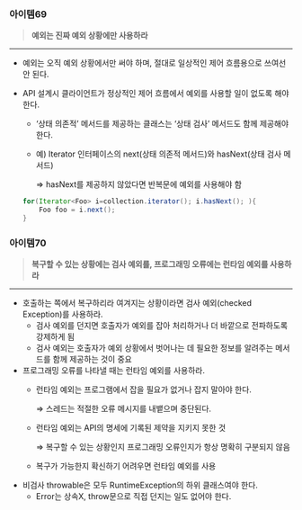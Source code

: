 ### 아이템69

> **예외는 진짜 예외 상황에만 사용하라**
> 

---

- 예외는 오직 예외 상황에서만 써야 하며, 절대로 일상적인 제어 흐름용으로 쓰여선 안 된다.
- API 설계시 클라이언트가 정상적인 제어 흐름에서 예외를 사용할 일이 없도록 해야 한다.
    - ‘상태 의존적’ 메서드를 제공하는 클래스는 ‘상태 검사’ 메서드도 함께 제공해야 한다.
    - 예) Iterator 인터페이스의 next(상태 의존적 메서드)와 hasNext(상태 검사 메서드)
        
        ⇒ hasNext를 제공하지 않았다면 반복문에 예외를 사용해야 함
        
    
    ```java
    for(Iterator<Foo> i=collection.iterator(); i.hasNext(); ){
    	Foo foo = i.next();
    }
    ```
    

### 아이템70

> **복구할 수 있는 상황에는 검사 예외를, 프로그래밍 오류에는 런타임 예외를 사용하라**
> 

---

- 호출하는 쪽에서 복구하리라 여겨지는 상황이라면 검사 예외(checked Exception)를 사용하라.
    - 검사 예외를 던지면 호출자가 예외를 잡아 처리하거나 더 바깥으로 전파하도록 강제하게 됨
    - 검사 예외는 호출자가 예외 상황에서 벗어나는 데 필요한 정보를 알려주는 메서드를 함께 제공하는 것이 중요
- 프로그래밍 오류를 나타낼 때는 런타임 예외를 사용하라.
    - 런타임 예외는 프로그램에서 잡을 필요가 없거나 잡지 말아야 한다.
        
        ⇒ 스레드는 적절한 오류 메시지를 내뱉으며 중단된다.
        
    - 런타임 예외는 API의 명세에 기록된 제약을 지키지 못한 것
        
        ⇒ 복구할 수 있는 상황인지 프로그래밍 오류인지가 항상 명확히 구분되지 않음
        
    - 복구가 가능한지 확신하기 어려우면 런타임 예외를 사용
- 비검사 throwable은 모두 RuntimeException의 하위 클래스여야 한다.
    - Error는 상속X, throw문으로 직접 던지는 일도 없어야 한다.
